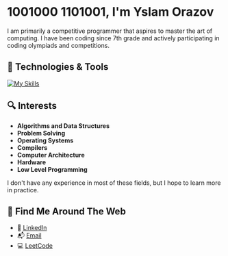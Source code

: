 # 1001000 1101001, I'm Yslam Orazov

I am primarily a competitive programmer that aspires to master the art of computing. I have been coding since 7th grade and actively participating in coding olympiads and competitions.  

## 🔧 Technologies & Tools
[![My Skills](https://skillicons.dev/icons?i=cpp,go,py,postgres,mysql,redis,docker,git,kafka,bash,linux,vim&theme=dark)](https://skillicons.dev)

## 🔍 Interests

- **Algorithms and Data Structures**
- **Problem Solving**
- **Operating Systems**
- **Compilers**
- **Computer Architecture**
- **Hardware**
- **Low Level Programming**

I don't have any experience in most of these fields, but I hope to learn more in practice.

## 🔗 Find Me Around The Web

- 💼 [LinkedIn](https://www.linkedin.com/in/tugudd)  
- 📬 [Email](mailto:yslam.orazovtg@gmail.com)
- 💻 [LeetCode](https://leetcode.com/tugudd)
